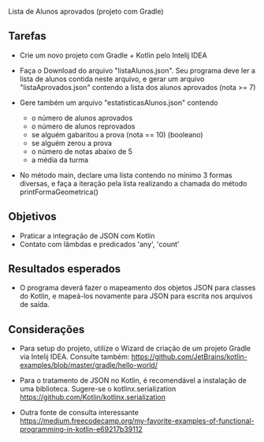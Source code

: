 Lista de Alunos aprovados (projeto com Gradle)

## Tarefas
- Crie um novo projeto com Gradle + Kotlin pelo Intelij IDEA

- Faça o Download do arquivo "listaAlunos.json". Seu programa deve ler a lista de alunos contida neste arquivo, e gerar um arquivo "listaAprovados.json" contendo
a lista dos alunos aprovados (nota >= 7)

- Gere também um arquivo "estatisticasAlunos.json" contendo
	- o número de alunos aprovados
	- o número de alunos reprovados
	- se alguém gabaritou a prova (nota == 10) (booleano)
	- se alguém zerou a prova
	- o número de notas abaixo de 5
	- a média da turma


- No método main, declare uma lista contendo no mínimo 3 formas diversas, e faça a iteração pela lista realizando a chamada do método printFormaGeometrica()

## Objetivos
- Praticar a integração de JSON com Kotlin
- Contato com lâmbdas e predicados 'any', 'count'


## Resultados esperados
- O programa deverá fazer o mapeamento dos objetos JSON para classes do Kotlin, e mapeá-los novamente para JSON para escrita nos arquivos de saída. 

## Considerações

- Para setup do projeto, utilize o Wizard de criação de um projeto Gradle via Intelij IDEA. Consulte também:
https://github.com/JetBrains/kotlin-examples/blob/master/gradle/hello-world/

- Para o tratamento de JSON no Kotlin, é recomendável a instalação de uma biblioteca. Sugere-se o kotlinx.serialization
https://github.com/Kotlin/kotlinx.serialization

- Outra fonte de consulta interessante
https://medium.freecodecamp.org/my-favorite-examples-of-functional-programming-in-kotlin-e69217b39112
